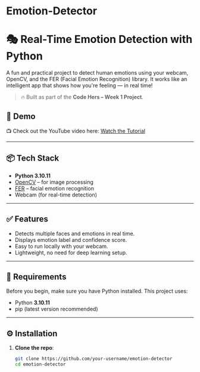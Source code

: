 # Emotion-Detector
# 🎭 Real-Time Emotion Detection with Python

A fun and practical project to detect human emotions using your webcam, OpenCV, and the FER (Facial Emotion Recognition) library. It works like an intelligent app that shows how you're feeling — in real time!

> 🔥 Built as part of the **Code Hers – Week 1 Project**.

## 🚀 Demo

📺 Check out the YouTube video here: [Watch the Tutorial](https://youtu.be/s67j1Rq_Tmo)

---

## 📦 Tech Stack

- **Python 3.10.11**
- [OpenCV](https://opencv.org/) – for image processing
- [FER](https://github.com/justinshenk/fer) – facial emotion recognition
- Webcam (for real-time detection)

---

## ✅ Features

- Detects multiple faces and emotions in real time.
- Displays emotion label and confidence score.
- Easy to run locally with your webcam.
- Lightweight, no need for deep learning setup.

---

## 🧰 Requirements

Before you begin, make sure you have Python installed. This project uses:

- Python **3.10.11**  
- pip (latest version recommended)

---

## ⚙️ Installation

1. **Clone the repo**:
   ```bash
   git clone https://github.com/your-username/emotion-detector
   cd emotion-detector
